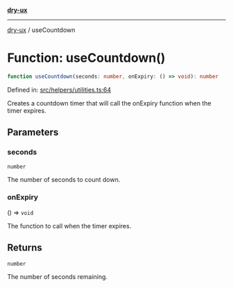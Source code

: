 [**dry-ux**](../README.md)

***

[dry-ux](../globals.md) / useCountdown

# Function: useCountdown()

```ts
function useCountdown(seconds: number, onExpiry: () => void): number
```

Defined in: [src/helpers/utilities.ts:64](https://github.com/navedr/dry-ux/blob/fa9fb1e7600855fffa8e3918bf7bfc6bfd8c02b5/src/helpers/utilities.ts#L64)

Creates a countdown timer that will call the onExpiry function when the timer expires.

## Parameters

### seconds

`number`

The number of seconds to count down.

### onExpiry

() => `void`

The function to call when the timer expires.

## Returns

`number`

The number of seconds remaining.
